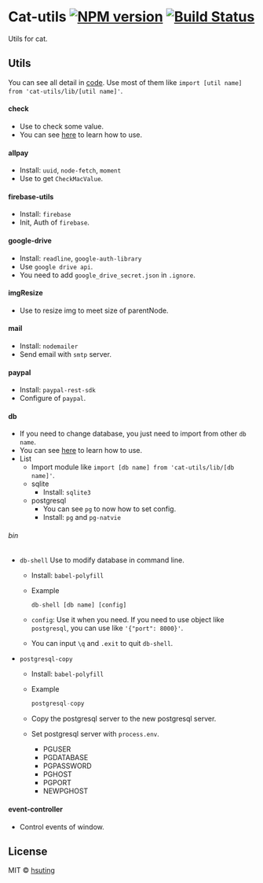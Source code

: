 # Cat-utils [![NPM version][npm-image]][npm-url] [![Build Status][travis-image]][travis-url]
Utils for cat.

## Utils
You can see all detail in [code](./src). Use most of them like `import [util name] from 'cat-utils/lib/[util name]'`.

#### check
- Use to check some value.
- You can see [here](./test/check.js) to learn how to use.

#### allpay
- Install: `uuid`, `node-fetch`, `moment`
- Use to get `CheckMacValue`.

#### firebase-utils
- Install: `firebase`
- Init, Auth of `firebase`.

#### google-drive
- Install: `readline`, `google-auth-library`
- Use `google drive api`.
- You need to add `google_drive_secret.json` in `.ignore`.

#### imgResize
- Use to resize img to meet size of parentNode.

#### mail
- Install: `nodemailer`
- Send email with `smtp` server.

#### paypal
- Install: `paypal-rest-sdk`
- Configure of `paypal`.

#### db
- If you need to change database, you just need to import from other `db name`.
- You can see [here](./test/db.js) to learn how to use.
- List
  - Import module like `import [db name] from 'cat-utils/lib/[db name]'`.
  - sqlite
    - Install: `sqlite3`
  - postgresql
    - You can see `pg` to now how to set config.
    - Install: `pg` and `pg-natvie`
###### bin
- `db-shell`
  Use to modify database in command line.

  - Install: `babel-polyfill`
  - Example

    ```js
    db-shell [db name] [config]
    ```

  - `config`: Use it when you need. If you need to use object like `postgresql`, you can use like `'{"port": 8000}'`.
  - You can input `\q` and `.exit` to quit `db-shell`.

- `postgresql-copy`
  - Install: `babel-polyfill`
  - Example

    ```js
    postgresql-copy
    ```

  - Copy the postgresql server to the new postgresql server.
  - Set postgresql server with `process.env`.
    - PGUSER
    - PGDATABASE
    - PGPASSWORD
    - PGHOST
    - PGPORT
    - NEWPGHOST

#### event-controller
- Control events of window.

## License
MIT © [hsuting](http://hsuting.com)

[npm-image]: https://badge.fury.io/js/cat-utils.svg
[npm-url]: https://npmjs.org/package/cat-utils
[travis-image]: https://travis-ci.org/HsuTing/cat-components.svg?branch=master
[travis-url]: https://travis-ci.org/HsuTing/cat-components
